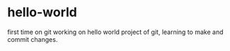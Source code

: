 # hello-world
first time on git
working on hello world project of git, learning to make and commit changes.
